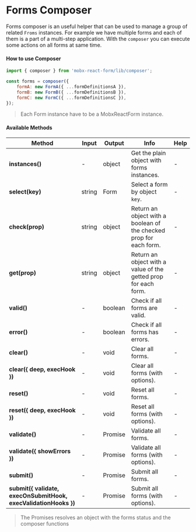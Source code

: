 # Forms Composer

Forms composer is an useful helper that can be used to manage a group of related `Froms` instances.
For example we have multiple forms and each of them is a part of a multi-step application.
With the `composer` you can execute some actions on all forms at same time.

#### How to use Composer

```javascript
import { composer } from 'mobx-react-form/lib/composer';

const forms = composer({
    formA: new FormA({ ...formDefinitionsA }),
    formB: new FormB({ ...formDefinitionsB }),
    formC: new FormC({ ...formDefinitionsC }),
});
```
> Each Form instance have to be a MobxReactForm instance.

#### Available Methods

| Method | Input | Output | Info | Help |
|---|---|---|---|---|
| **instances()** | - | object | Get the plain object with forms instances. | - |
| **select(key)** | string | Form | Select a form by object `key`. | - |
| **check(prop)** | string | object | Return an object with a boolean of the checked prop for each form. | - |
| **get(prop)** | string | object | Return an object with a value of the getted prop for each form. | - |
| **valid()** | - | boolean | Check if all forms are valid. | - |
| **error()** | - | boolean | Check if all forms has errors. | - |
| **clear()** | - | void | Clear all forms. | - |
| **clear({ deep, execHook })** | - | void | Clear all forms (with options). | - |
| **reset()** | - | void | Reset all forms. | - |
| **reset({ deep, execHook })** | - | void | Reset all forms (with options). | - |
| **validate()** | - | Promise | Validate all forms. | - |
| **validate({ showErrors })** | - | Promise | Validate all forms (with options). | - |
| **submit()** | - | Promise | Submit all forms. | - |
| **submit({ validate, execOnSubmitHook, execValidationHooks })** | - | Promise | Submit all forms (with options). | - |

> The Promises resolves an object with the forms status and the composer functions
